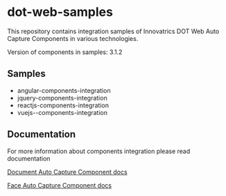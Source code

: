 # dot-web-samples

This repository contains integration samples of Innovatrics DOT Web Auto Capture Components in various technologies.

Version of components in samples: 3.1.2

## Samples

- angular-components-integration
- jquery-components-integration
- reactjs-components-integration
- vuejs--components-integration

## Documentation

For more information about components integration please read documentation

[Document Auto Capture Component docs](https://dot.pages.innovatrics.net/dot-documentation-public/technical/remote/dot-web-document/latest/documentation/)

[Face Auto Capture Component docs](https://dot.pages.innovatrics.net/dot-documentation-public/technical/remote/dot-web-face/latest/documentation/)

